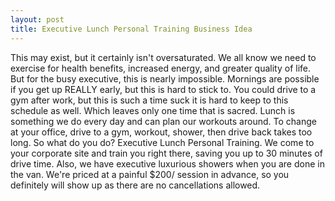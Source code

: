 ```yaml
---
layout: post
title: Executive Lunch Personal Training Business Idea
---
```

This may exist, but it certainly isn't oversaturated.  We all know we need to exercise for health benefits, increased energy, and greater quality of life.
But for the busy executive, this is nearly impossible.  Mornings are possible if you get up REALLY early, but this is hard to stick to.  You could 
drive to a gym after work, but this is such a time suck it is hard to keep to this schedule as well.  Which leaves only one time that is sacred. 
Lunch is something we do every day and can plan our workouts around.  To change at your office, drive to a gym, workout, shower, then drive back takes too long.
So what do you do?
Executive Lunch Personal Training.  We come to your corporate site and train you right there, saving you up to 30 minutes of drive time.  Also, we have executive luxurious showers when you are done in the van.
We're priced at a painful $200/ session in advance, so you definitely will show up as there are no cancellations allowed.  
